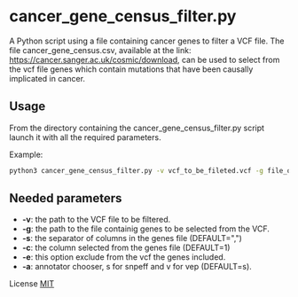 # cancer_gene_census_filter.py
A Python script using a file containing cancer genes to filter a VCF file. 
The file cancer_gene_census.csv, available at the link: https://cancer.sanger.ac.uk/cosmic/download, can be used to select from the vcf file genes which contain mutations that have been causally implicated in cancer.

## Usage
From the directory containing the cancer_gene_census_filter.py script launch it with all the required parameters.

Example:
```bash
python3 cancer_gene_census_filter.py -v vcf_to_be_fileted.vcf -g file_of_gene.csv

```

## Needed parameters
* **-v**: the path to the VCF file to be filtered.
* **-g**: the path to the file containig genes to be selected from the VCF.
* **-s**: the separator of columns in the genes file (DEFAULT=",")
* **-c**: the column selected from the genes file (DEFAULT=1)
* **-e**: this option exclude from the vcf the genes included.
* **-a**: annotator chooser, s for snpeff and v for vep (DEFAULT=s). 


License 
[MIT](https://choosealicense.com/licenses/mit/)
